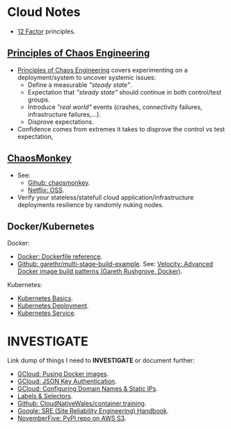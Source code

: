 Cloud Notes
===========

* [12 Factor] principles.

[Principles of Chaos Engineering]
---------------------------------

* [Principles of Chaos Engineering] covers experimenting on a deployment/system
  to uncover systemic issues:
    * Define a measurable _"steady state"_.
    * Expectation that _"steady state"_ should continue in both control/test
      groups.
    * Introduce _"real world"_ events (crashes, connectivity failures,
      infrastructure failures,...).
    * Disprove expectations.
* Confidence comes from extremes it takes to disprove the control vs test
  expectation,

[ChaosMonkey]
-------------

* See:
    * [Gihub: chaosmonkey].
    * [Netflix: OSS].
* Verify your stateless/statefull cloud application/infrastructure deployments
  resilience by randomly nuking nodes.

Docker/Kubernetes
-----------------

Docker:

* [Docker: Dockerfile reference].
* [Github: garethr/multi-stage-build-example]. See: [Velocity: Advanced Docker
  image build patterns (Gareth Rushgrove, Docker)].

Kubernetes:

* [Kubernetes Basics].
* [Kubernetes Deployment].
* [Kubernetes Service].

INVESTIGATE
===========

Link dump of things I need to **INVESTIGATE** or document further:

* [GCloud: Pusing Docker images].
* [GCloud: JSON Key Authentication].
* [GCloud: Configuring Domain Names & Static IPs].
* [Labels & Selectors].
* [Github: CloudNativeWales/container.training].
* [Google: SRE (Site Reliability Engineering) Handbook].
* [NovemberFive: PyPI repo on AWS S3].


[12 Factor]: https://12factor.net
[Principles of Chaos Engineering]: http://principlesofchaos.org

[ChaosMonkey]: https://netflix.github.io/chaosmonkey/
[Gihub: chaosmonkey]: https://github.com/netflix/chaosmonkey
[Netflix: OSS]: https://netflix.github.io

[GCloud: Pusing Docker images]: https://cloud.google.com/container-registry/docs/pushing-and-pulling
[GCloud: JSON Key Authentication]: https://cloud.google.com/container-registry/docs/advanced-authentication#using_a_json_key_file
[GCloud: Configuring Domain Names & Static IPs]: https://cloud.google.com/kubernetes-engine/docs/tutorials/configuring-domain-name-static-ip#step_2a_using_a_service
[Kubernetes Basics]: https://kubernetes.io/docs/tutorials/kubernetes-basics/
[Kubernetes Deployment]: https://kubernetes.io/docs/concepts/workloads/controllers/deployment/
[Kubernetes Service]: https://kubernetes.io/docs/concepts/services-networking/service/
[Labels & Selectors]: https://kubernetes.io/docs/concepts/overview/working-with-objects/labels/
[Github: CloudNativeWales/container.training]: https://github.com/cloudnativewales/container.training
[Google: SRE (Site Reliability Engineering) Handbook]: https://landing.google.com/sre/sre-book/toc/
[NovemberFive: PyPI repo on AWS S3]: https://novemberfive.co/blog/opensource-pypi-package-repository-tutorial/
[Docker: Dockerfile reference]: https://docs.docker.com/engine/reference/builder/
[Github: garethr/multi-stage-build-example]: https://github.com/garethr/multi-stage-build-example
[Velocity: Advanced Docker image build patterns (Gareth Rushgrove, Docker)]: conferences/2018-11-01_oreilly_velocity_devops_conference.md#advanced-docker-image-build-patterns-gareth-rushgrove-docker

